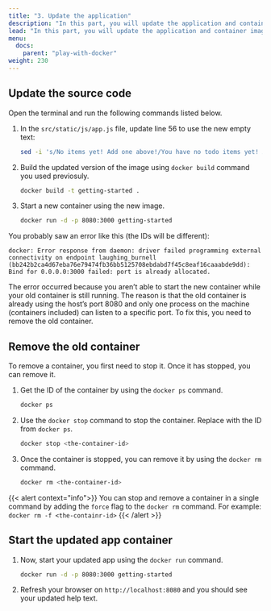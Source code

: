 ```yaml
---
title: "3. Update the application"
description: "In this part, you will update the application and container image. You will also learn how to stop and remove a container."
lead: "In this part, you will update the application and container image. You will also learn how to stop and remove a container."
menu:
  docs:
    parent: "play-with-docker"
weight: 230
---
```


## Update the source code

Open the terminal and run the following commands listed below.

1. In the `src/static/js/app.js` file, update line 56 to use the new empty text:

    ```sh
    sed -i 's/No items yet! Add one above!/You have no todo items yet! Add one above!/' src/static/js/app.js
    ```

2. Build the updated version of the image using `docker build` command you used previosuly.

    ```sh
    docker build -t getting-started .
    ```

3. Start a new container using the new image.

    ```sh
    docker run -d -p 8080:3000 getting-started
    ```

You probably saw an error like this (the IDs will be different):

```plaintext
docker: Error response from daemon: driver failed programming external connectivity on endpoint laughing_burnell 
(bb242b2ca4d67eba76e79474fb36bb5125708ebdabd7f45c8eaf16caaabde9dd): Bind for 0.0.0.0:3000 failed: port is already allocated.
```

The error occurred because you aren’t able to start the new container while your old container is still running. The reason is that the old container is already using the host’s port 8080 and only one process on the machine (containers included) can listen to a specific port. To fix this, you need to remove the old container.

## Remove the old container

To remove a container, you first need to stop it. Once it has stopped, you can remove it.

1. Get the ID of the container by using the `docker ps` command.

    ```sh
    docker ps
    ```

2. Use the `docker stop` command to stop the container. Replace <the-container-id> with the ID from `docker ps`.

    ```sh
    docker stop <the-container-id>
    ```

3. Once the container is stopped, you can remove it by using the `docker rm` command.

    ```sh
    docker rm <the-container-id>
    ```

{{< alert context="info">}}
You can stop and remove a container in a single command by adding the `force` flag to the `docker rm` command.
For example: `docker rm -f <the-containr-id>`
{{< /alert >}}

## Start the updated app container

1. Now, start your updated app using the `docker run` command.

    ```sh
    docker run -d -p 8080:3000 getting-started
    ```

2. Refresh your browser on `http://localhost:8080` and you should see your updated help text.